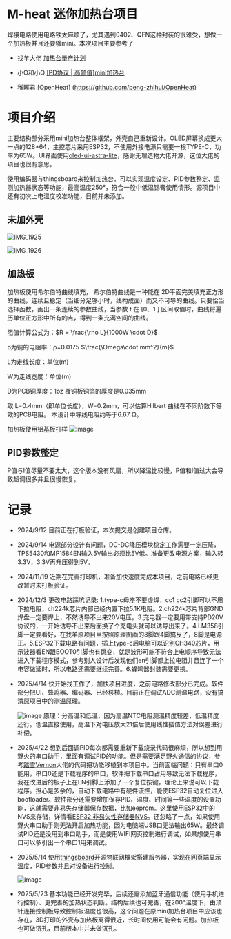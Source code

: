 # M-heat 迷你加热台项目

焊接电路使用电烙铁太麻烦了，尤其遇到0402、QFN这种封装的很难受，想做一个加热板并且还要够mini。本次项目主要参考了 

* 找羊大佬 [加热台量产计划](https://oshwhub.com/sheep_finder/pcb-heng-wen-jia-re-tai)

* 小O和小Q [[PD协议 | 高颜值]mini加热台](https://oshwhub.com/littleoandlittleq/bian-xie-jia-re-tai)

* 稚晖君 [OpenHeat] (https://github.com/peng-zhihui/OpenHeat)

# 项目介绍

主要结构部分采用mini加热台整体框架，外壳自己重新设计。OLED屏幕换成更大一点的128*64，主控芯片采用ESP32，不使用外接电源只需要一根TYPE-C，功率为65W。UI界面使用[oled-ui-astra-lite](https://github.com/AstraThreshold/oled-ui-astra-lite)，感谢无理造物大佬开源，这位大佬的项目也很有意思。

使用编码器与thingsboard来控制加热台，可以实现温度设定、PID参数整定、监测加热器状态等功能，最高温度250°，符合一般中低温锡膏使用情形。源项目中还有初次上电温度校准功能，目前并未添加。



## 未加外壳
![IMG_1925](https://github.com/maxiro-samurai/picx-images-hosting/raw/master/IMG_1925.6m44r5idvv.webp)


![IMG_1926](https://github.com/maxiro-samurai/picx-images-hosting/raw/master/IMG_1926.7i0m6slaaa.webp)


## 加热板
加热板使用希尔伯特曲线填充， 希尔伯特曲线是一种能在 2D平面完美填充正方形的曲线，连续且稳定（当细分足够小时，线构成面）而又不可导的曲线。只要恰当选择函数，画出一条连续的参数曲线，当参数 t 在 [0、1 ] 区间取值时，曲线将遍历单位正方形中所有的点，得到一条充满空间的曲线。

阻值计算公式为：$R = \frac{\rho L}{1000W \cdot D}$

ρ为铜的电阻率：ρ=0.0175 $\frac{\Omega\cdot mm^2}{m}$

L为走线长度：单位(m)

W为走线宽度：单位(m)

D为PCB铜厚度：1oz 覆铜板铜箔的厚度是0.035mm

取 L=0.4mm（即单位长度），W=0.2mm，可以估算Hilbert 曲线在不同阶数下等效的PCB电阻。
本设计中导线电阻约等于6.67 Ω。

加热板使用铝基板打样
![image](https://github.com/maxiro-samurai/picx-images-hosting/raw/master/image.8l0d42paj0.webp)

## PID参数整定

P值与I值尽量不要太大，这个版本没有风扇，所以降温比较慢，P值和I值过大会导致超调很多并且很慢恢复。

# 记录
* 2024/9/12   目前正在打板验证，本次提交是创建项目仓库。

* 2024/9/14   电源部分设计有问题，DC-DC降压模块稳定工作需要一定压降，TPS5430和MP1584EN输入5V输出必须比5V低。准备更改电源方案，输入转3.3V，3.3V再升压得到5V。

* 2024/11/19  近期在完善打印机，准备加快速度完成本项目，之前电路已经更改暂时未打板验证。

* 2024/12/3   更改电路踩坑记录: 1.type-c母座不要虚焊，cc1 cc2引脚可以不用下拉电阻，ch224k芯片内部已经内置下拉5.1K电阻。2.ch224k芯片背部GND焊盘一定要焊上，不然诱导不出来20V电压。3.充电器一定要用带支持PD20V协议的，一开始诱导不出来后面换了个充电头就可以诱导出来了。4.LM358引脚一定要看好，在找羊原项目里按照原理图画的8脚跟4脚搞反了，8脚是电源正。5.ESP32下载电路有问题，插上type-c后电脑可以识别CH340芯片，用示波器看EN跟BOOT0引脚也有跳变，就是波形可能不符合上电顺序导致无法进入下载程序模式，参考别人设计后发现他们en引脚都上拉电阻并且连了一个电容做延时，所以电路还需要继续完善。6.蜂鸣器封装需要更换。

* 2025/4/14   快开始找工作了，加快项目进度，之前电路修改部分已完成。软件部分把UI、蜂鸣器、编码器、已经移植。目前正在调试ADC测温电路，没有搞清原项目中的测温原理。

    ![image](https://github.com/maxiro-samurai/picx-images-hosting/raw/master/image.86tu7igduf.webp)
原理：分高温和低温，因为高温NTC电阻测温精度较差，低温精度还行。低温直接使用，高温下对电压放大21倍后使用线性插值方法对误差进行补偿。

* 2025/4/22   想到后面调PID每次都需要重新下载烧录代码很麻烦，所以想到用野火的串口助手，里面有调试PID的功能。但是需要满足野火通信的协议，参考[踏雪Vernon](https://github.com/taxue-vernon/firetool_PID_driver_esp)大佬的代码把功能移植到本项目中。当前面临问题：只有串口0能用，串口0还是下载程序的串口，软件把下载串口占用导致无法下载程序，我在改进后的板子上在EN引脚上添加了一个复位按键，理论上来说可以下载程序。担心是多余的，自动下载电路中有硬件流控，能使ESP32自动复位进入bootloader。软件部分还需要增加保存PID、温度、时间等一些温度的设置功能，这就需要非易失存储器保存数据，比如eeprom。这里使用ESP32中的NVS来存储，详情看[ESP32 非易失性存储器NVS](https://docs.espressif.com/projects/esp-idf/zh_CN/v5.4.1/esp32s3/api-reference/storage/nvs_flash.html#id2)。还忽略了一点，如果使用野火串口助手则无法开启加热功能，因为电脑端USB口无法输出65W。最终调试PID还是没用到串口助手，而是使用WIFI网页控制进行调试，如果想使用串口可以多引出一个串口1用来调试。

* 2025/5/14   使用[thingsboard](https://github.com/thingsboard/thingsboard)开源物联网框架搭建服务器，实现在网页端显示温度，PID参数并且对设备进行控制。

    ![image](https://github.com/maxiro-samurai/picx-images-hosting/raw/master/image.70ak5h8d6q.webp)


* 2025/5/23  基本功能已经开发完毕，后续还需添加蓝牙通信功能（使用手机进行控制）、更完善的加热状态判断。结构后续也可完善，在200°温度下，由顶针连接控制板导致控制板温度也很高，这个问题在原mini加热台项目中应该也存在，3D打印的外壳与加热板离得很近，长时间使用可能会有问题。加热板也可做沉孔，目前版本中并未做沉孔。

